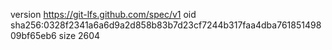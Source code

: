 version https://git-lfs.github.com/spec/v1
oid sha256:0328f2341a6a6d9a2d858b83b7d23cf7244b317faa4dba76185149809bf65eb6
size 2604
